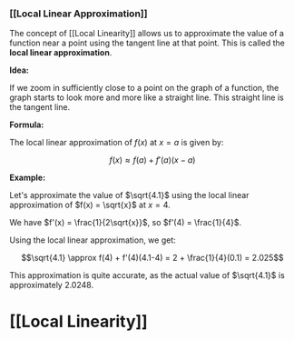 ### [[Local Linear Approximation]] 
The concept of [[Local Linearity]] allows us to approximate the value of a function near a point using the tangent line at that point. This is called the **local linear approximation**.

**Idea:**

If we zoom in sufficiently close to a point on the graph of a function, the graph starts to look more and more like a straight line. This straight line is the tangent line.

**Formula:**

The local linear approximation of $f(x)$ at $x=a$ is given by:

$$f(x) \approx f(a) + f'(a)(x-a)$$

**Example:**

Let's approximate the value of $\sqrt{4.1}$ using the local linear approximation of $f(x) = \sqrt{x}$ at $x=4$.

We have $f'(x) = \frac{1}{2\sqrt{x}}$, so $f'(4) = \frac{1}{4}$. 

Using the local linear approximation, we get:

$$\sqrt{4.1} \approx f(4) + f'(4)(4.1-4) = 2 + \frac{1}{4}(0.1) = 2.025$$

This approximation is quite accurate, as the actual value of $\sqrt{4.1}$ is approximately 2.0248.

# [[Local Linearity]]